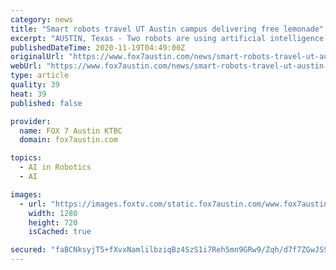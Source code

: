```yaml
---
category: news
title: "Smart robots travel UT Austin campus delivering free lemonade"
excerpt: "AUSTIN, Texas - Two robots are using artificial intelligence to travel UT Austin’s campus delivering free lemonade to students, faculty, and staff this week. Those with UT email addresses can order lemonade delivery on campus via robot using the Botler app."
publishedDateTime: 2020-11-19T04:49:00Z
originalUrl: "https://www.fox7austin.com/news/smart-robots-travel-ut-austin-campus-delivering-free-lemonade"
webUrl: "https://www.fox7austin.com/news/smart-robots-travel-ut-austin-campus-delivering-free-lemonade"
type: article
quality: 39
heat: 39
published: false

provider:
  name: FOX 7 Austin KTBC
  domain: fox7austin.com

topics:
  - AI in Robotics
  - AI

images:
  - url: "https://images.foxtv.com/static.fox7austin.com/www.fox7austin.com/content/uploads/2020/11/1280/720/56797DF015944BDE94953D853B19A90B.jpg?ve=1&tl=1"
    width: 1280
    height: 720
    isCached: true

secured: "faBCNksyjT5+fXvxNamlilbziqBz4SzS1i7Reh5mn9GRw9/Zqh/d7f7ZGwJSSfO6Ta+PrCjmVfDB2jLMciXk1oOMgfa9mZxXGeiJ5nBlWxpzXPnNZNq32IIJZrTfrL8NVMWKFAT38qqql1nNNhC40OytyAm8MPNcddzJHdv0jBVoafZqk3YcVVdm60J2tAW4kU/LDc1GICaRVGc9v95Rb8msJfW1pJQMJSlCD+go0d4sRF/rU/fYyuJujXRz47an318XUV3vm3y6pvj1pbRw9NJ/+Mc6iO4cJbGM8mXXflXNxuzdVtDuPklh4oVV2kZckWymHpca+h+st3V7knUfdeaqowjIyy/MZYvoW99ki3g=;hAWp5w12PPh173dSZlbYzA=="
---
```



